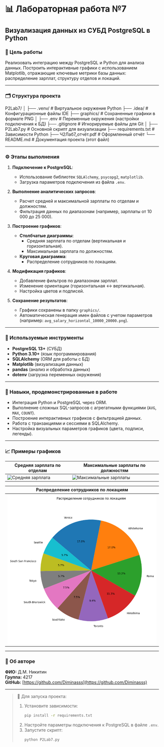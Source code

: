 # 📊 Лабораторная работа №7  
## Визуализация данных из СУБД PostgreSQL в Python

### 🎯 Цель работы  
Реализовать интеграцию между PostgreSQL и Python для анализа данных. Построить интерактивные графики с использованием Matplotlib, отражающие ключевые метрики базы данных: распределение зарплат, структуру отделов и локаций.

---

### 🗂 Структура проекта

P2Lab7/
│
├── .venv/ # Виртуальное окружение Python
├── .idea/ # Конфигурационные файлы IDE
├── graphics/ # Сохраненные графики в формате PNG
│
├── .env # Переменные окружения (настройки подключения к БД)
├── .gitignore # Игнорируемые файлы для Git
│
├── P2Lab7.py # Основной скрипт для визуализации
├── requirements.txt # Зависимости Python
├── Ч2Лаб7_отчёт.pdf # Оформленный отчёт
└── README.md # Документация проекта (этот файл)


---

### ⚙️ Этапы выполнения

1. **Подключение к PostgreSQL**:
   - Использование библиотек `SQLAlchemy`, `psycopg2`, `matplotlib`.
   - Загрузка параметров подключения из файла `.env`.

2. **Выполнение аналитических запросов**:
   - Расчет средней и максимальной зарплаты по отделам и должностям.
   - Фильтрация данных по диапазонам (например, зарплаты от 10 000 до 25 000).

3. **Построение графиков**:
   - **Столбчатые диаграммы**:
     - Средняя зарплата по отделам (вертикальная и горизонтальная).
     - Максимальная зарплата по должностям.
   - **Круговая диаграмма**:
     - Распределение сотрудников по локациям.

4. **Модификация графиков**:
   - Добавление фильтров по диапазонам зарплат.
   - Изменение ориентации (горизонтальная ↔ вертикальная).
   - Настройка цветов и подписей.

5. **Сохранение результатов**:
   - Графики сохранены в папку `graphics/`.
   - Автоматическая генерация имен файлов с учетом параметров (например: `avg_salary_horizontal_10000_20000.png`).

---

### 🧠 Используемые инструменты

- **PostgreSQL 13+** (СУБД)
- **Python 3.10+** (язык программирования)
- **SQLAlchemy** (ORM для работы с БД)
- **Matplotlib** (визуализация данных)
- **pandas** (анализ и обработка данных)
- **dotenv** (загрузка переменных окружения)

---

### 📌 Навыки, продемонстрированные в работе

- Интеграция Python и PostgreSQL через ORM.
- Выполнение сложных SQL-запросов с агрегатными функциями (`AVG`, `MAX`, `COUNT`).
- Построение интерактивных графиков с фильтрацией данных.
- Работа с транзакциями и сессиями в SQLAlchemy.
- Настройка визуальных параметров графиков (цвета, подписи, легенды).

---

### 📈 Примеры графиков

| **Средняя зарплата по отделам**       | **Максимальные зарплаты по должностям** |
|---------------------------------------|------------------------------------------|
| ![Средняя зарплата](graphics/avg_salary_vertical.png) | ![Максимальные зарплаты](graphics/max_salary_horizontal.png) |

| **Распределение сотрудников по локациям** |
|-------------------------------------------|
| ![Локации](graphics/employees_by_location_pie.png) |

---

### 👤 Об авторе

**ФИО:** Д.М. Никитин  
**Группа:** 4217  
**GitHub:** [https://github.com/Diminasss](https://github.com/Diminasss)

---

> 📎 Для запуска проекта:
> 1. Установите зависимости:  
>    ```bash
>    pip install -r requirements.txt
>    ```
> 2. Настройте параметры подключения к PostgreSQL в файле `.env`.  
> 3. Запустите скрипт:  
>    ```bash
>    python P2Lab7.py
>    ```